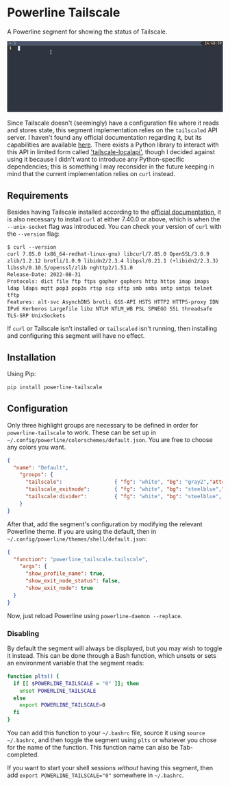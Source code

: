 # Powerline Tailscale

A Powerline segment for showing the status of Tailscale.

![Powerline Tailscale - animated GIF demo](examples/demo.gif)

Since Tailscale doesn't (seemingly) have a configuration file where it reads and stores state, this segment implementation relies on the `tailscaled` API server. I haven't found any official documentation regarding it, but its capabilities are available [here](https://github.com/tailscale/tailscale/blob/c08cf2a9c6209e4fdef896921af66bbe737b8a24/ipn/localapi/localapi.go). There exists a Python library to interact with this API in limited form called ['tailscale-localapi'](https://github.com/apognu/tailscale-localapi), though I decided against using it because I didn't want to introduce any Python-specific dependencies; this is something I may reconsider in the future keeping in mind that the current implementation relies on `curl` instead.

## Requirements

Besides having Tailscale installed according to the [official documentation](https://tailscale.com/kb/installation/), it is also necessary to install `curl` at either 7.40.0 or above, which is when the `--unix-socket` flag was introduced. You can check your version of `curl` with the `--version` flag:

```console
$ curl --version
curl 7.85.0 (x86_64-redhat-linux-gnu) libcurl/7.85.0 OpenSSL/3.0.9 zlib/1.2.12 brotli/1.0.9 libidn2/2.3.4 libpsl/0.21.1 (+libidn2/2.3.3) libssh/0.10.5/openssl/zlib nghttp2/1.51.0
Release-Date: 2022-08-31
Protocols: dict file ftp ftps gopher gophers http https imap imaps ldap ldaps mqtt pop3 pop3s rtsp scp sftp smb smbs smtp smtps telnet tftp 
Features: alt-svc AsynchDNS brotli GSS-API HSTS HTTP2 HTTPS-proxy IDN IPv6 Kerberos Largefile libz NTLM NTLM_WB PSL SPNEGO SSL threadsafe TLS-SRP UnixSockets
```

If `curl` or Tailscale isn't installed or `tailscaled` isn't running, then installing and configuring this segment will have no effect.

## Installation

Using Pip:

```bash
pip install powerline-tailscale
```

## Configuration

Only three highlight groups are necessary to be defined in order for `powerline-tailscale` to work. These can be set up in `~/.config/powerline/colorschemes/default.json`. You are free to choose any colors you want.

```json
{
  "name": "Default",
    "groups": {
      "tailscale":                 { "fg": "white", "bg": "gray2","attrs": [] },
      "tailscale_exitnode":        { "fg": "white", "bg": "steelblue","attrs": [] },
      "tailscale:divider":         { "fg": "white", "bg": "steelblue", "attrs": [] }
    }
}
```

After that, add the segment's configuration by modifying the relevant Powerline theme. If you are using the default, then in `~/.config/powerline/themes/shell/default.json`:

```json
{
  "function": "powerline_tailscale.tailscale",
    "args": {
      "show_profile_name": true,
      "show_exit_node_status": false,
      "show_exit_node": true
  }
}
```

Now, just reload Powerline using `powerline-daemon --replace`.

### Disabling

By default the segment will always be displayed, but you may wish to toggle it instead. This can be done through a Bash function, which unsets or sets an environment variable that the segment reads:

```bash
function plts() {
  if [[ $POWERLINE_TAILSCALE = "0" ]]; then
    unset POWERLINE_TAILSCALE
  else
    export POWERLINE_TAILSCALE=0
  fi
}
```

You can add this function to your `~/.bashrc` file, source it using `source ~/.bashrc`, and then toggle the segment using `plts` or whatever you chose for the name of the function. This function name can also be Tab-completed.

If you want to start your shell sessions _without_ having this segment, then add `export POWERLINE_TAILSCALE="0"` somewhere in `~/.bashrc`.
